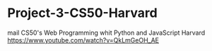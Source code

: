 # Project-3-CS50-Harvard
mail CS50's Web Programming whit Python and JavaScript Harvard
https://www.youtube.com/watch?v=QkLmGeOH_AE

